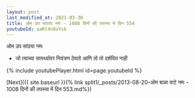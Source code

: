 ```yaml
---
layout: post
last_modified_at: 2021-03-30
title: ओम उप सांठया नमः - 1008 दिनों की तपस्या में दिन 554
youtubeId: aaRl4n8uYsk
---
```

 
 
 ओम उप सांठया नमः  
 
 -  जो त्याच्या सामर्थ्यावर नियंत्रण ठेवतो आणि तो तो दर्शवित नाही 
 
  
 
  
 
 
 
 
 
 


{% include youtubePlayer.html id=page.youtubeId %}
 
[Next]({{ site.baseurl }}{% link  split1/_posts/2013-08-20-ओम बाळा वाटे नमः - 1008 दिनों की तपस्या में दिन 553.md%})
 
